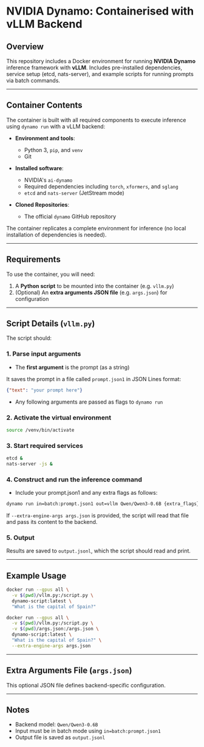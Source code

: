 # NVIDIA Dynamo: Containerised with vLLM Backend

## Overview

This repository includes a Docker environment for running **NVIDIA Dynamo** inference framework with **vLLM**. Includes pre-installed dependencies, service setup (etcd, nats-server), and example scripts for running prompts via batch commands. 

---

## Container Contents

The container is built with all required components to execute inference using `dynamo run` with a vLLM backend:

- **Environment and tools**:

  - Python 3, `pip`, and `venv`
  - Git

- **Installed software**:

  - NVIDIA's `ai-dynamo`
  - Required dependencies including `torch`, `xformers`, and `sglang`
  - `etcd` and `nats-server` (JetStream mode)

- **Cloned Repositories**:

  - The official `dynamo` GitHub repository

The container replicates a complete environment for inference (no local installation of dependencies is needed).

---

## Requirements

To use the container, you will need:

1. A **Python script** to be mounted into the container (e.g. `vllm.py`)
2. (Optional) An **extra arguments JSON file** (e.g. `args.json`) for configuration

---

## Script Details (`vllm.py`)

The script should:

### 1. Parse input arguments

- The **first argument** is the prompt (as a string)

It saves the prompt in a file called `prompt.json1` in JSON Lines format:

```json
{"text": "your prompt here"}
```

- Any following arguments are passed as flags to `dynamo run`

### 2. Activate the virtual environment

```bash
source /venv/bin/activate
```

### 3. Start required services

```bash
etcd &
nats-server -js &
```

### 4. Construct and run the inference command

- Include your prompt.json1 and any extra flags as follows:

```bash
dynamo run in=batch:prompt.json1 out=vllm Qwen/Qwen3-0.6B {extra_flags}
```

If `--extra-engine-args args.json` is provided, the script will read that file and pass its content to the backend.

### 5. Output

Results are saved to `output.jsonl`, which the script should read and print.

---

## Example Usage

```bash
docker run --gpus all \
  -v $(pwd)/vllm.py:/script.py \
  dynamo-script:latest \
  "What is the capital of Spain?"
```

```bash
docker run --gpus all \
  -v $(pwd)/vllm.py:/script.py \
  -v $(pwd)/args.json:/args.json \
  dynamo-script:latest \
  "What is the capital of Spain?" \
  --extra-engine-args args.json
```

---

## Extra Arguments File (`args.json`)

This optional JSON file defines backend-specific configuration.

---


## Notes

- Backend model: `Qwen/Qwen3-0.6B`
- Input must be in batch mode using `in=batch:prompt.json1`
- Output file is saved as `output.jsonl`

